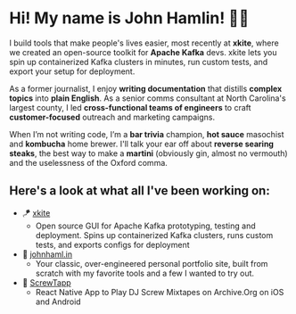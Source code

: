 # Hi! My name is John Hamlin! 👋🏻

I build tools that make people's lives easier, most recently at **xkite**, where we created an open-source toolkit for **Apache Kafka** devs. xkite lets you spin up containerized Kafka clusters in minutes, run custom tests, and export your setup for deployment.

As a former journalist, I enjoy **writing documentation** that distills **complex topics** into **plain English**. As a senior comms consultant at North Carolina's largest county, I led **cross-functional teams of engineers** to craft **customer-focused** outreach and marketing campaigns.

When I’m not writing code, I’m a **bar trivia** champion, **hot sauce** masochist and **kombucha** home brewer. I'll talk your ear off about **reverse searing steaks**, the best way to make a **martini** (obviously gin, almost no vermouth) and the uselessness of the Oxford comma.

## Here's a look at what all I've been working on:
- 🪁 [xkite](https://github.com/oslabs-beta/xkite)
  - Open source GUI for Apache Kafka prototyping, testing and deployment. Spins up containerized Kafka clusters, runs custom tests, and exports configs for deployment
- 💼 [johnhaml.in](https://github.com/johnhamlin/johnhaml.in)
  - Your classic, over-engineered personal portfolio site, built from scratch with my favorite tools and a few I wanted to try out.
- 📼 [ScrewTapp](https://github.com/oslabs-beta/xkite)
  - React Native App to Play DJ Screw Mixtapes on Archive.Org on iOS and Android

<!--
[![Anurag's GitHub stats](https://github-readme-stats.vercel.app/api?username=johnhamlin&show_icons=true&theme=dark&bg_color=0d1117)](https://github.com/anuraghazra/github-readme-stats)



**johnhamlin/johnhamlin** is a ✨ _special_ ✨ repository because its `README.md` (this file) appears on your GitHub profile.

Here are some ideas to get you started:

- 🔭 I’m currently working on ...
- 🌱 I’m currently learning ...
- 👯 I’m looking to collaborate on ...
- 🤔 I’m looking for help with ...
- 💬 Ask me about ...
- 📫 How to reach me: ...
- 😄 Pronouns: ...
- ⚡ Fun fact: ...
-->
